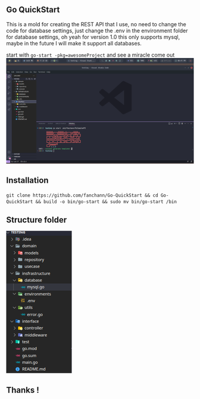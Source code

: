 ## Go QuickStart
This is a mold for creating the REST API that I use, no need to change the code for database settings, just change the .env in the environment folder for database settings, oh yeah for version 1.0 this only supports mysql, maybe in the future I will make it support all databases.

start with `go-start -pkg=awesomeProject` and see a miracle come out
![image1](/img/quickstart.png)

## Installation
`git clone https://github.com/fanchann/Go-QuickStart && cd Go-QuickStart && build -o bin/go-start && sudo mv bin/go-start /bin`

## Structure folder
![image2](/img/folder.png)

## Thanks !